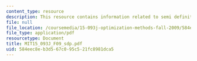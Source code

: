 ```yaml
---
content_type: resource
description: This resource contains information related to semi definite programming.
file: null
file_location: /coursemedia/15-093j-optimization-methods-fall-2009/584eec8eb3d567c095c521fc8981dca5_MIT15_093J_F09_sdp.pdf
file_type: application/pdf
resourcetype: Document
title: MIT15_093J_F09_sdp.pdf
uid: 584eec8e-b3d5-67c0-95c5-21fc8981dca5
---
```

